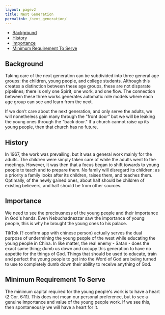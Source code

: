 ```yaml
---
layout: pagev2
title: Next Generation
permalink: /next_generation/
---
```

- [Background](#background)
- [History](#history)
- [Importance](#importance)
- [Minimum Requirement To Serve](#minimum-requirement-to-serve)

## Background

Taking care of the next generation can be subdivided into three general age groups: the children, young people, and college students. Although this creates a distinction between these age groups, these are not disparate pipelines; there is only one Spirit, one work, and one flow. The connection between these three works generates automatic role models where each age group can see and learn from the next.

If we don't care about the next generation, and only serve the adults, we will nonetheless gain many through the "front door" but we will be leaking the young ones through the "back door." If a church cannot raise up its young people, then that church has no future.

## History

In 1967, the work was prevailing, but it was a general work mainly for the adults. The children were simply taken care of while the adults went to the meetings. However, it was then that a focus began to shift towards to young people to teach and to prepare them. No family will disregard its children; as a priority a family looks after its children, raises them, and teaches them. Optimally, of the newly gained ones, about half should be children of existing believers, and half should be from other sources.

## Importance

We need to see the preciousness of the young people and their importance in God's hands. Even Nebuchadnezzar saw the importance of young people, this is why he brought the young ones to his palace. 

TikTok (? confirm app with chinese person) actually serves the dual purpose of undermining the young people of the west while educating the young people in China. In like matter, the real enemy - Satan - does the exact same thing; dumb us down and occupy this generation to have no appetite for the things of God. Things that should be used to educate, train and perfect the young people to get into the Word of God are being turned to use to completely dumb down their ability to receive anything of God.

## Minimum Requirement To Serve

The minimum capital required for the young people's work is to have a heart (2 Cor. 6:11). This does not mean our personal preference, but to see a genuine importance and value of the young people work. If we see this, then spontaneously we will have a heart for it.